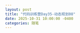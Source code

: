 ```yaml
---
layout: post
title: "代码训练营Day35-动态规划08"
date: 2025-10-31 10:00:00 -0400
categories: 随笔
---
```






